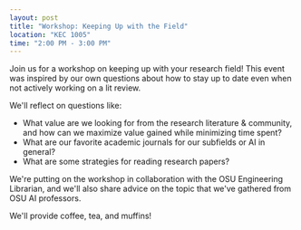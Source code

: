 ```yaml
---
layout: post
title: "Workshop: Keeping Up with the Field"
location: "KEC 1005"
time: "2:00 PM - 3:00 PM"
---
```


Join us for a workshop on keeping up with your research field! This event was inspired by our own questions about how to stay up to date even when not actively working on a lit review.

We'll reflect on questions like: 
- What value are we looking for from the research literature & community, and how can we maximize value gained while minimizing time spent?
- What are our favorite academic journals for our subfields or AI in general?
- What are some strategies for reading research papers?

We're putting on the workshop in collaboration with the OSU Engineering Librarian, and we'll also share advice on the topic that we've gathered from OSU AI professors.

We'll provide coffee, tea, and muffins!
